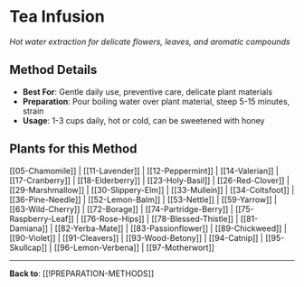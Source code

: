 # Tea Infusion

*Hot water extraction for delicate flowers, leaves, and aromatic compounds*

## Method Details
- **Best For**: Gentle daily use, preventive care, delicate plant materials
- **Preparation**: Pour boiling water over plant material, steep 5-15 minutes, strain
- **Usage**: 1-3 cups daily, hot or cold, can be sweetened with honey

## Plants for this Method

[[05-Chamomile]] | [[11-Lavender]] | [[12-Peppermint]] | [[14-Valerian]] | [[17-Cranberry]] | [[18-Elderberry]] | [[23-Holy-Basil]] | [[26-Red-Clover]] | [[29-Marshmallow]] | [[30-Slippery-Elm]] | [[33-Mullein]] | [[34-Coltsfoot]] | [[36-Pine-Needle]] | [[52-Lemon-Balm]] | [[53-Nettle]] | [[59-Yarrow]] | [[63-Wild-Cherry]] | [[72-Borage]] | [[74-Partridge-Berry]] | [[75-Raspberry-Leaf]] | [[76-Rose-Hips]] | [[78-Blessed-Thistle]] | [[81-Damiana]] | [[82-Yerba-Mate]] | [[83-Passionflower]] | [[89-Chickweed]] | [[90-Violet]] | [[91-Cleavers]] | [[93-Wood-Betony]] | [[94-Catnip]] | [[95-Skullcap]] | [[96-Lemon-Verbena]] | [[97-Motherwort]]

---

**Back to**: [[!PREPARATION-METHODS]]
